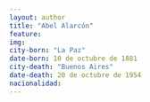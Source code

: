 ```yaml
---
layout: author
title: "Abel Alarcón"
feature:
img: 
city-born: "La Paz"
date-born: 10 de octubre de 1881
city-death: "Buenos Aires"
date-death: 20 de octubre de 1954
nacionalidad:
---
```

